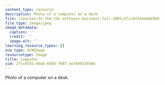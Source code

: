```yaml
---
content_type: resource
description: Photo of a computer on a desk.
file: /courses/15-358-the-software-business-fall-2005/2fcc07d34da665697687ae7846519384_chp_computer.jpg
file_type: image/jpeg
image_metadata:
  caption: ''
  credit: ''
  image-alt: ''
learning_resource_types: []
ocw_type: OCWImage
resourcetype: Image
title: Computer
uid: 2fcc07d3-4da6-6569-7687-ae7846519384
---
```

Photo of a computer on a desk.

